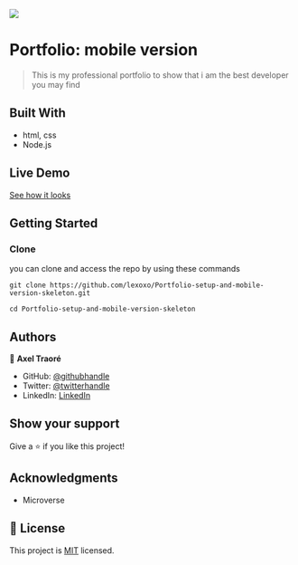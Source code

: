 ![](https://img.shields.io/badge/Microverse-blueviolet)

# Portfolio: mobile version

> This is my professional portfolio to show that i am the best developer you may find


## Built With

- html, css
- Node.js

## Live Demo

[See how it looks](https://lexoxo.github.io/Portfolio-setup-and-mobile-version-skeleton/)


## Getting Started

### Clone
you can clone and access the repo by using these commands

`git clone https://github.com/lexoxo/Portfolio-setup-and-mobile-version-skeleton.git`

`cd Portfolio-setup-and-mobile-version-skeleton`
 

## Authors

👤 **Axel Traoré**

- GitHub: [@githubhandle](https://github.com/lexoxo)
- Twitter: [@twitterhandle](https://twitter.com/axel_traore)
- LinkedIn: [LinkedIn](https://linkedin.com/in/axel-traoré-06110577/)

## Show your support

Give a ⭐️ if you like this project!

## Acknowledgments

- Microverse

## 📝 License

This project is [MIT](./MIT.md) licensed.
